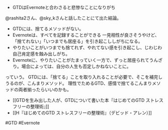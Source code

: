 
- GTDはEvernoteと合わさると悲惨なことになりがち

@rashita2さん、@sky_kさんと話したことにて出た結論。

- GTDには、捨てるメソッドがない。
- Evernoteは、すべてを記録することができる
一見相性が良さそうやけど、「捨てれない」「いつまでも居座る」を引き起こししがちになる。
- やりたいことがいつまでも捨てれず、やれてない感を引き起こし、じわじわ自己肯定感を蝕み出しがち。
- Evernoteに、やりたいことがたまっていく一方で、ずっと居座られてうんざり。場合によっては、自分の人生も否定しかねないことに。

っていう。
GTDには、「捨てる」ことを取り入れることが必要で、そこを補完しうるのが、こんまりメソッド。
理性でためるGTD、感情で捨てるこんまりメソッドの両者揃ったらいいのかも。

- [[GTDを生み出した人が、GTDについて書いた本『はじめてのGTD ストレスフリーの整理術』]]
- [[H『はじめてのGTD ストレスフリーの整理術』（デビッド・アレン）]]

#GTD #Evernote 